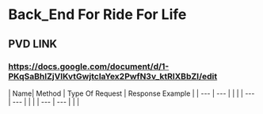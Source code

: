 # Back_End For Ride For Life

## PVD LINK

### https://docs.google.com/document/d/1-PKqSaBhlZjVlKvtGwjtclaYex2PwfN3v_ktRlXBbZI/edit

| Name| Method | Type Of Request | Response Example |
| --- | --- | | |
| --- | --- | | |
| --- | --- | | |
